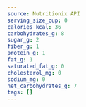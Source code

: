 ```yaml
---
source: Nutritionix API
serving_size_cup: 0
calories_kcal: 36
carbohydrates_g: 8
sugar_g: 2
fiber_g: 1
protein_g: 1
fat_g: 1
saturated_fat_g: 0
cholesterol_mg: 0
sodium_mg: 0
net_carbohydrates_g: 7
tags: []
---
```

